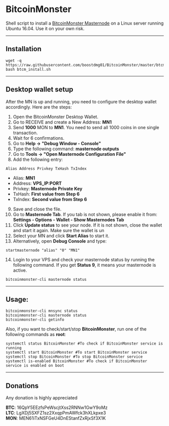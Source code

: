# BitcoinMonster 
Shell script to install a [BitcoinMonster Masternode](https://www.bitcoinmonster.org) on a Linux server running Ubuntu 16.04. Use it on your own risk.
***

## Installation
```
wget -q https://raw.githubusercontent.com/boostdmg01/BitcoinMonster/master/btcm_install.sh
bash btcm_install.sh
```
***

## Desktop wallet setup  

After the MN is up and running, you need to configure the desktop wallet accordingly. Here are the steps:  
1. Open the BitcoinMonster Desktop Wallet.  
2. Go to RECEIVE and create a New Address: **MN1**  
3. Send **1000** MON to **MN1**. You need to send all 1000 coins in one single transaction.
4. Wait for 6 confirmations.  
5. Go to **Help -> "Debug Window - Console"**  
6. Type the following command: **masternode outputs**  
7. Go to  **Tools -> "Open Masternode Configuration File"**
8. Add the following entry:
```
Alias Address Privkey TxHash TxIndex
```
* Alias: **MN1**
* Address: **VPS_IP:PORT**
* Privkey: **Masternode Private Key**
* TxHash: **First value from Step 6**
* TxIndex:  **Second value from Step 6**
9. Save and close the file.
10. Go to **Masternode Tab**. If you tab is not shown, please enable it from: **Settings - Options - Wallet - Show Masternodes Tab**
11. Click **Update status** to see your node. If it is not shown, close the wallet and start it again. Make sure the wallet is un
12. Select your MN and click **Start Alias** to start it.
13. Alternatively, open **Debug Console** and type:
```
startmasternode "alias" "0" "MN1"
``` 
14. Login to your VPS and check your masternode status by running the following command. If you get **Status 9**, it means your masternode is active.
```
bitcoinmonster-cli masternode status
```
***

## Usage:
```
bitcoinmonster-cli mnsync status
bitcoinmonster-cli masternode status  
bitcoinmonster-cli getinfo
```
Also, if you want to check/start/stop **BitcoinMonster**, run one of the following commands as **root**:

```
systemctl status BitcoinMonster #To check if BitcoinMonster service is running  
systemctl start BitcoinMonster #To start BitcoinMonster service  
systemctl stop BitcoinMonster #To stop BitcoinMonster service  
systemctl is-enabled BitcoinMonster #To check if BitcoinMonster service is enabled on boot  
```  
***

## Donations

Any donation is highly appreciated

**BTC**: 16QpY5EEzfsPeWscjtXss2RNNw1GwY9oMz  
**LTC**: LgXDj5SXFZ1sz2XxqpPmAWfck3hXLkpxe3  
**MON**: MEN61iTxNSFGeU4DnEStanfZxRjxSf3X1K
